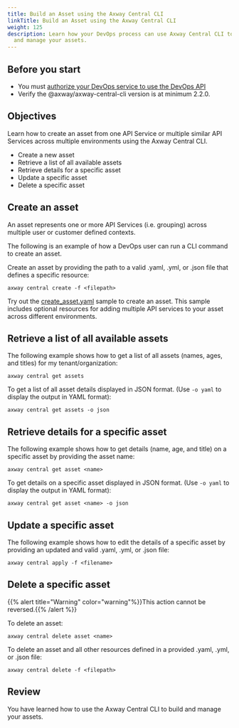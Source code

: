 ```yaml
---
title: Build an Asset using the Axway Central CLI
linkTitle: Build an Asset using the Axway Central CLI
weight: 125
description: Learn how your DevOps process can use Axway Central CLI to build
  and manage your assets.
---
```


## Before you start

* You must [authorize your DevOps service to use the DevOps API](/docs/central/cli_central/cli_install/#authorize-your-cli-to-use-the-amplify-central-apis)
* Verify the @axway/axway-central-cli version is at minimum 2.2.0.

## Objectives

Learn how to create an asset from one API Service or multiple similar API Services across multiple environments using the Axway Central CLI.

* Create a new asset
* Retrieve a list of all available assets
* Retrieve details for a specific asset
* Update a specific asset
* Delete a specific asset

## Create an asset

An asset represents one or more API Services (i.e. grouping) across multiple user or customer defined contexts.

The following is an example of how a DevOps user can run a CLI command to create an asset.

Create an asset by providing the path to a valid .yaml, .yml, or .json file that defines a specific resource:

```
axway central create -f <filepath>
```

Try out the [create_asset.yaml](https://axway-open-docs.netlify.app/samples/central/create_asset.yaml) sample to create an asset.
This sample includes optional resources for adding multiple API services to your asset across different environments.

## Retrieve a list of all available assets

The following example shows how to get a list of all assets (names, ages, and titles) for my tenant/organization:

```
axway central get assets
```

To get a list of all asset details displayed in JSON format. (Use `-o yaml` to display the output in YAML format):

```
axway central get assets -o json
```

## Retrieve details for a specific asset

The following example shows how to get details (name, age, and title) on a specific asset by providing the asset name:

```
axway central get asset <name>
```

To get details on a specific asset displayed in JSON format. (Use `-o yaml` to display the output in YAML format):

```
axway central get asset <name> -o json
```

## Update a specific asset

The following example shows how to edit the details of a specific asset by providing an updated and valid .yaml, .yml, or .json file:

```
axway central apply -f <filename>
```

## Delete a specific asset

{{% alert title="Warning" color="warning"%}}This action cannot be reversed.{{% /alert %}}

To delete an asset:

```
axway central delete asset <name>
```

To delete an asset and all other resources defined in a provided .yaml, .yml, or .json file:

```
axway central delete -f <filepath>
```

## Review

You have learned how to use the Axway Central CLI to build and manage your assets.
